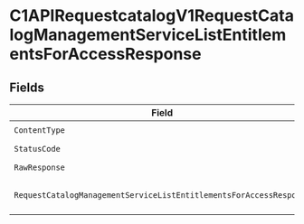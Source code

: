 # C1APIRequestcatalogV1RequestCatalogManagementServiceListEntitlementsForAccessResponse


## Fields

| Field                                                                                                                                                                      | Type                                                                                                                                                                       | Required                                                                                                                                                                   | Description                                                                                                                                                                |
| -------------------------------------------------------------------------------------------------------------------------------------------------------------------------- | -------------------------------------------------------------------------------------------------------------------------------------------------------------------------- | -------------------------------------------------------------------------------------------------------------------------------------------------------------------------- | -------------------------------------------------------------------------------------------------------------------------------------------------------------------------- |
| `ContentType`                                                                                                                                                              | *string*                                                                                                                                                                   | :heavy_check_mark:                                                                                                                                                         | HTTP response content type for this operation                                                                                                                              |
| `StatusCode`                                                                                                                                                               | *int*                                                                                                                                                                      | :heavy_check_mark:                                                                                                                                                         | HTTP response status code for this operation                                                                                                                               |
| `RawResponse`                                                                                                                                                              | [*http.Response](https://pkg.go.dev/net/http#Response)                                                                                                                     | :heavy_check_mark:                                                                                                                                                         | Raw HTTP response; suitable for custom response parsing                                                                                                                    |
| `RequestCatalogManagementServiceListEntitlementsForAccessResponse`                                                                                                         | [*shared.RequestCatalogManagementServiceListEntitlementsForAccessResponse](../../../pkg/models/shared/requestcatalogmanagementservicelistentitlementsforaccessresponse.md) | :heavy_minus_sign:                                                                                                                                                         | The RequestCatalogManagementServiceListEntitlementsForAccessResponse message contains a list of results and a nextPageToken if applicable.                                 |